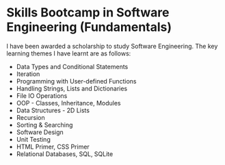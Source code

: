 # Skills Bootcamp in Software Engineering (Fundamentals)

I have been awarded a scholarship to study Software Engineering. The key learning themes I have learnt are as follows:
* Data Types and Conditional Statements
* Iteration
* Programming with User-defined Functions
* Handling Strings, Lists and Dictionaries
* File IO Operations
* OOP - Classes, Inheritance, Modules
* Data Structures - 2D Lists
* Recursion
* Sorting & Searching
* Software Design
* Unit Testing
* HTML Primer, CSS Primer
* Relational Databases, SQL, SQLite
